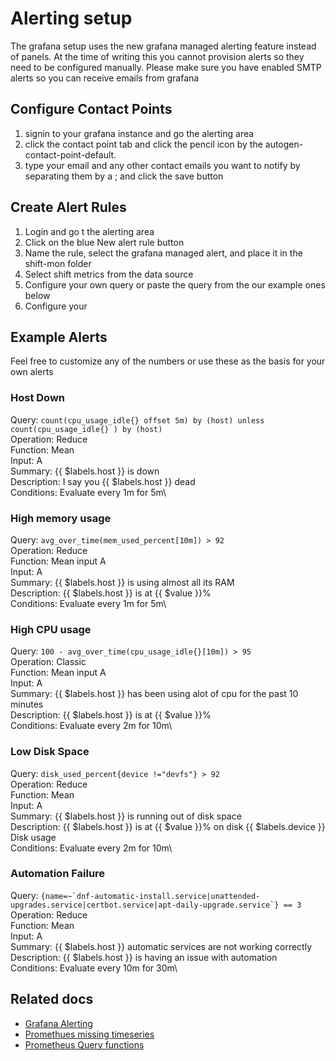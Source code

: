 # Alerting setup
The grafana setup uses the new grafana managed alerting feature instead of panels.
At the time of writing this you cannot provision alerts so they need to be configured manually. 
Please make sure you have enabled SMTP alerts so you can receive emails from grafana

## Configure Contact Points
1. signin to your grafana instance and go the alerting area
2. click the contact point tab and click the pencil icon by the autogen-contact-point-default.
3. type your email and any other contact emails you want to notify by separating them by a ; and click the save button

## Create Alert Rules
1. Login and go t the alerting area
2. Click on the blue New alert rule button
3. Name the rule, select the grafana managed alert, and place it in the shift-mon folder
4. Select shift metrics from the data source
5. Configure your own query or paste the query from the  our example ones below
6. Configure your


## Example Alerts
Feel free to customize any of the numbers or use these as the basis for your own alerts


### Host Down
Query: ```count(cpu_usage_idle{} offset 5m) by (host) unless count(cpu_usage_idle{} ) by (host)```\
Operation: Reduce\
Function: Mean\
Input: A\
Summary: {{ $labels.host }} is down\
Description: I say you {{ $labels.host }} dead\
Conditions: Evaluate every 1m for 5m\


### High memory usage
Query: ```avg_over_time(mem_used_percent[10m]) > 92```\
Operation: Reduce\
Function: Mean input A\
Input: A\
Summary: {{ $labels.host }} is using almost all its RAM\
Description: {{ $labels.host }} is at {{ $value }}%\
Conditions: Evaluate every 1m for 5m\


### High CPU usage
Query: ```100 - avg_over_time(cpu_usage_idle{}[10m]) > 95```\
Operation: Classic \
Function: Mean input A\
Input: A\
Summary: {{ $labels.host }} has been using alot of cpu for the past 10 minutes\
Description: {{ $labels.host }} is at {{ $value }}%\
Conditions: Evaluate every 2m for 10m\


### Low Disk Space
Query: ```disk_used_percent{device !="devfs"} > 92```\
Operation: Reduce\
Function: Mean\
Input: A \
Summary: {{ $labels.host }} is running out of disk space\
Description: {{ $labels.host }} is at {{ $value }}% on disk {{ $labels.device }} Disk usage\
Conditions: Evaluate every 2m for 10m\

### Automation Failure
Query: ```{name=~`dnf-automatic-install.service|unattended-upgrades.service|certbot.service|apt-daily-upgrade.service`} == 3```\
Operation: Reduce\
Function: Mean\
Input: A\
Summary: {{ $labels.host }} automatic services are not working correctly\
Description: {{ $labels.host }} is having an issue with automation\
Conditions: Evaluate every 10m for 30m\

## Related docs
* [Grafana Alerting](https://grafana.com/docs/grafana/latest/alerting/)
* [Promethues missing timeseries]()
* [Prometheus Query functions](https://prometheus.io/docs/prometheus/latest/querying/functions/)